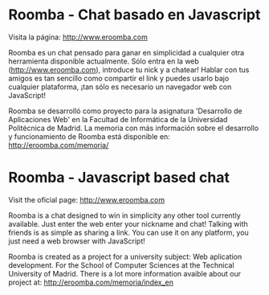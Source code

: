 Roomba - Chat basado en Javascript
===================================

Visita la página: http://www.eroomba.com

Roomba es un chat pensado para ganar en simplicidad a cualquier otra herramienta disponible actualmente. Sólo entra en la web (http://www.eroomba.com), introduce tu nick y a chatear! Hablar con tus amigos es tan sencillo como compartir el link y puedes usarlo bajo cualquier plataforma, ¡tan sólo es necesario un navegador web con JavaScript!

Roomba se desarrolló como proyecto para la asignatura 'Desarrollo de Aplicaciones Web' en la Facultad de Informática de la Universidad Politécnica de Madrid. La memoria con más información sobre el desarrollo y funcionamiento de Roomba está disponible en: http://eroomba.com/memoria/


Roomba - Javascript based chat
===============================

Visit the oficial page: http://www.eroomba.com

Roomba is a chat designed to win in simplicity any other tool currently available. Just enter the web enter your nickname and chat! Talking with friends is as simple as sharing a link. You can use it on any platform, you just need a web browser with JavaScript!

Roomba is created as a project for a university subject: Web aplication development. For the School of Computer Sciences at the Technical University of Madrid. There is a lot more information avaible about our project at: http://eroomba.com/memoria/index_en